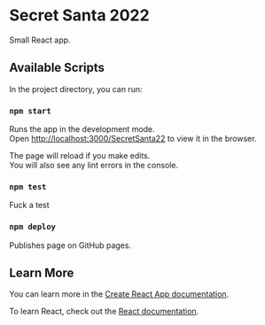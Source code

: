 # Secret Santa 2022

Small React app.

## Available Scripts

In the project directory, you can run:

### `npm start`

Runs the app in the development mode.\
Open [http://localhost:3000/SecretSanta22](http://localhost:3000/SecretSanta22) to view it in the browser.

The page will reload if you make edits.\
You will also see any lint errors in the console.

### `npm test`

Fuck a test

### `npm deploy`

Publishes page on GitHub pages.

## Learn More

You can learn more in the [Create React App documentation](https://facebook.github.io/create-react-app/docs/getting-started).

To learn React, check out the [React documentation](https://reactjs.org/).
